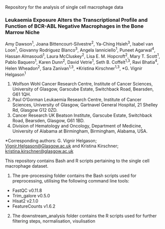 Repository for the analysis of single cell macrophage data

### Leukaemia Exposure Alters the Transcriptional Profile and Function of BCR-ABL Negative Macrophages in the Bone Marrow Niche

Amy Dawson<sup>1</sup>, Joana Bittencourt-Silvestre<sup>2</sup>, Ya-Ching Hsieh<sup>3</sup>, Isabel van Loon<sup>1</sup>,
Giovanny Rodriguez Blanco<sup>3</sup>, Angela Ianniciello<sup>1</sup>, Puneet Agarwal<sup>4</sup>, Hassan
Almasoudi<sup>1</sup>, Laura McCluskey<sup>2</sup>, Lisa E. M. Hopcroft<sup>2</sup>, Mary T. Scott<sup>1</sup>, Pablo
Baquero<sup>1</sup>, Karen Dunn<sup>2</sup>, David Vetrie<sup>1</sup>, Seth B. Coffelt<sup>1,3</sup>, Ravi Bhatia<sup>4</sup>, Helen
Wheadon<sup>2</sup>, Sara Zanivan<sup>1,3</sup>, *Kristina Kirschner<sup>1,3</sup>, *G. Vignir Helgason<sup>1</sup>

1. Wolfson Wohl Cancer Research Centre, Institute of Cancer Sciences, University of
Glasgow, Garscube Estate, Switchback Road, Bearsden, G61 1QH. 
2. Paul O’Gorman Leukaemia Research Centre, Institute of Cancer Sciences, University of Glasgow,
Gartnavel General Hospital, 21 Shelley Rd, Glasgow G12 0ZD. 
3. Cancer Research UK Beatson Institute, Garscube Estate, Switchback Road, Bearsden, Glasgow, G61 1BD.
4. Division of Hematology and Oncology, Department of Medicine, University of
Alabama at Birmingham, Birmingham, Alabama, USA.

*Corresponding authors: G. Vignir Helgason; Vignir.Helgason@Glasgow.ac.uk and
Kristina Kirschner; kristina.kirschner@glasgow.ac.uk








This repository contains Bash and R scripts pertaining to the single cell macrophage dataset.

1. The pre-processing folder contains the Bash scripts used for preprocessing, utilising the following command line tools:
  - FastQC v0.11.8 
  - Trim_galore v0.5.0
  - Hisat2 v2.1.0
  - FeatureCounts v1.6.2
 
2. The downstream_analysis folder contains the R scripts used for further filtering steps, normalisation, visulisation  
